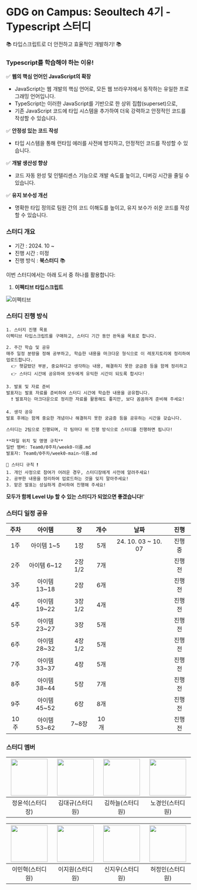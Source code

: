# GDG on Campus: Seoultech 4기 - Typescript 스터디

📚 타입스크립트로 더 안전하고 효율적인 개발하기! 📚

### Typescript를 학습해야 하는 이유!
✅ **웹의 핵심 언어인 JavaScript의 확장**
* JavaScript는 웹 개발의 핵심 언어로, 모든 웹 브라우저에서 동작하는 유일한 프로그래밍 언어입니다.
* TypeScript는 이러한 JavaScript를 기반으로 한 상위 집합(superset)으로,
* 기존 JavaScript 코드에 타입 시스템을 추가하여 더욱 강력하고 안정적인 코드를 작성할 수 있습니다.

✅ **안정성 있는 코드 작성**
* 타입 시스템을 통해 런타임 에러를 사전에 방지하고, 안정적인 코드를 작성할 수 있습니다.


✅ **개발 생산성 향상**
* 코드 자동 완성 및 인텔리센스 기능으로 개발 속도를 높이고, 디버깅 시간을 줄일 수 있습니다.


✅ **유지 보수성 개선**
* 명확한 타입 정의로 팀원 간의 코드 이해도를 높이고, 유지 보수가 쉬운 코드를 작성할 수 있습니다.

### 스터디 개요

* 기간 : 2024. 10 ~
* 진행 시간 : 미정
* 진행 방식 : **북스터디** 📚

이번 스터디에서는 아래 도서 중 하나를 활용합니다:

1. **이펙티브 타입스크립트**

![이펙티브](https://github.com/user-attachments/assets/342dfa90-f2a4-4774-8756-565470286fa5)

### 스터디 진행 방식
```
1. 스터지 진행 목표
이펙티브 타입스크립트를 구매하고, 스터디 기간 동안 완독을 목표로 합니다.

2. 주간 학습 및 공유
매주 일정 분량을 정해 공부하고, 학습한 내용을 마크다운 형식으로 이 레포지토리에 정리하여 업로드합니다.
  👉 헷갈렸던 부분, 중요하다고 생각하는 내용, 해결하지 못한 궁금증 등을 함께 정리하고
  👉 스터디 시간에 공유하여 모두에게 유익한 시간이 되도록 합시다!

3. 발표 및 자료 준비
발표자는 발표 자료를 준비하여 스터디 시간에 학습한 내용을 공유합니다.
  ❗ 발표자는 마크다운으로 정리한 자료를 활용해도 좋지만, 보다 꼼꼼하게 준비해 주세요!

4. 생각 공유
발표 후에는 함께 중요한 개념이나 해결하지 못한 궁금증 등을 공유하는 시간을 갖습니다.

스터디는 2팀으로 진행되며, 각 팀마다 위 진행 방식으로 스터디를 진행하면 됩니다!

**파일 위치 및 명명 규칙**
일반 멤버: Team0/0주차/week0-이름.md
발표자: Team0/0주차/week0-main-이름.md

```

    📣 스터디 규칙 ❗
    1. 개인 사정으로 참여가 어려운 경우, 스터디장에게 사전에 알려주세요!
    2. 공부한 내용을 정리하여 업로드하는 것을 잊지 말아주세요!
    3. 맡은 발표는 성실하게 준비하여 진행해 주세요!

**모두가 함께 Level Up 할 수 있는 스터디가 되었으면 좋겠습니다!**'

### 스터디 일정 공유

| 주차 | 아이템 | 장 | 개수 | 날짜 | 진행 |
|:---:|:---:|:---:|:---:|:---:|:---:|
| 1주 | 아이템 1~5 | 1장 | 5개 | 24. 10. 03 ~ 10. 07 | 진행 중 |
| 2주 | 아이템 6~12 | 2장 1/2 | 7개 | | 진행 전 |
| 3주 | 아이템 13~18 | 2장 | 6개 | | 진행 전 |
| 4주 | 아이템 19~22 | 3장 1/2 | 4개 | | 진행 전 |
| 5주 | 아이템 23~27 | 3장 | 5개 | | 진행 전 |
| 6주 | 아이템 28~32 | 4장 1/2 | 5개 | | 진행 전 |
| 7주 | 아이템 33~37 | 4장 | 5개 | | 진행 전 |
| 8주 | 아이템 38~44 | 5장 | 7개 | | 진행 전 |
| 9주 | 아이템 45~52 | 6장 | 8개 | | 진행 전 |
| 10주 | 아이템 53~62 | 7~8장 | 10개 | | 진행 전 |

### 스터디 멤버

| [<img src="https://github.com/seokkkkkk.png" width="100">](https://github.com/seokkkkkk) | [<img src="https://github.com/KimDaegyu-Dev.png" width="100">](https://github.com/KimDaegyu-Dev) | [<img src="https://github.com/haneulkimhera.png" width="100">](https://github.com/haneulkimhera) | [<img src="https://github.com/kyinn1307.png" width="100">](https://github.com/kyinn1307) |
|:---:|:---:|:---:|:---:|
정윤석(스터디장) | 김대규(스터디원) | 김하늘(스터디원) | 노경인(스터디원) |

| [<img src="https://github.com/Minhyuk12.png" width="100">](https://github.com/Minhyuk12) | [<img src="https://github.com/4ch1o3.png" width="100">](https://github.com/4ch1o3) | [<img src="https://github.com/xxrainow.png" width="100">](https://github.com/xxrainow) | [<img src="https://github.com/jungmin0432.png" width="100">](https://github.com/jungmin0432) |
|:---:|:---:|:---:|:---:|
이민혁(스터디원) | 이지원(스터디원) | 신지우(스터디원) | 허정민(스터디원) |

